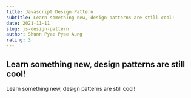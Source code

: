 ```yaml
---
title: Javascript Design Pattern
subtitle: Learn something new, design patterns are still cool!
date: 2021-11-11
slug: js-design-pattern
author: Shunn Pyae Pyae Aung
rating: 3
---
```


## Learn something new, design patterns are still cool!

Learn something new, design patterns are still cool!
